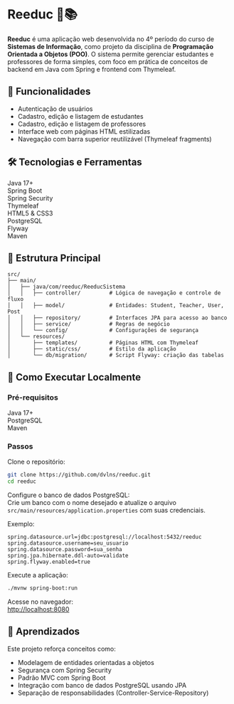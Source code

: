 # Reeduc 🧠📚

**Reeduc** é uma aplicação web desenvolvida no 4º período do curso de **Sistemas de Informação**, como projeto da disciplina de **Programação Orientada a Objetos (POO)**. O sistema permite gerenciar estudantes e professores de forma simples, com foco em prática de conceitos de backend em Java com Spring e frontend com Thymeleaf.

## 🚀 Funcionalidades

- Autenticação de usuários  
- Cadastro, edição e listagem de estudantes  
- Cadastro, edição e listagem de professores  
- Interface web com páginas HTML estilizadas  
- Navegação com barra superior reutilizável (Thymeleaf fragments)  

## 🛠️ Tecnologias e Ferramentas

Java 17+  
Spring Boot  
Spring Security  
Thymeleaf  
HTML5 & CSS3  
PostgreSQL  
Flyway  
Maven  

## 📁 Estrutura Principal

```
src/
├── main/
│   ├── java/com/reeduc/ReeducSistema
│   │   ├── controller/         # Lógica de navegação e controle de fluxo
│   │   ├── model/              # Entidades: Student, Teacher, User, Post
│   │   ├── repository/         # Interfaces JPA para acesso ao banco
│   │   ├── service/            # Regras de negócio
│   │   └── config/             # Configurações de segurança
│   └── resources/
│       ├── templates/          # Páginas HTML com Thymeleaf
│       ├── static/css/         # Estilo da aplicação
│       └── db/migration/       # Script Flyway: criação das tabelas
```

## 🧪 Como Executar Localmente

### Pré-requisitos  
Java 17+  
PostgreSQL  
Maven  

### Passos

Clone o repositório:  
```bash
git clone https://github.com/dvlns/reeduc.git
cd reeduc
```

Configure o banco de dados PostgreSQL:  
Crie um banco com o nome desejado e atualize o arquivo `src/main/resources/application.properties` com suas credenciais.  

Exemplo:  
```properties
spring.datasource.url=jdbc:postgresql://localhost:5432/reeduc
spring.datasource.username=seu_usuario
spring.datasource.password=sua_senha
spring.jpa.hibernate.ddl-auto=validate
spring.flyway.enabled=true
```

Execute a aplicação:  
```bash
./mvnw spring-boot:run
```

Acesse no navegador:  
[http://localhost:8080](http://localhost:8080)

## 🧠 Aprendizados

Este projeto reforça conceitos como:  
- Modelagem de entidades orientadas a objetos  
- Segurança com Spring Security  
- Padrão MVC com Spring Boot  
- Integração com banco de dados PostgreSQL usando JPA  
- Separação de responsabilidades (Controller-Service-Repository)  

